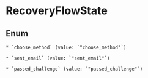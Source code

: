 
# RecoveryFlowState

## Enum


    * `choose_method` (value: `"choose_method"`)

    * `sent_email` (value: `"sent_email"`)

    * `passed_challenge` (value: `"passed_challenge"`)



